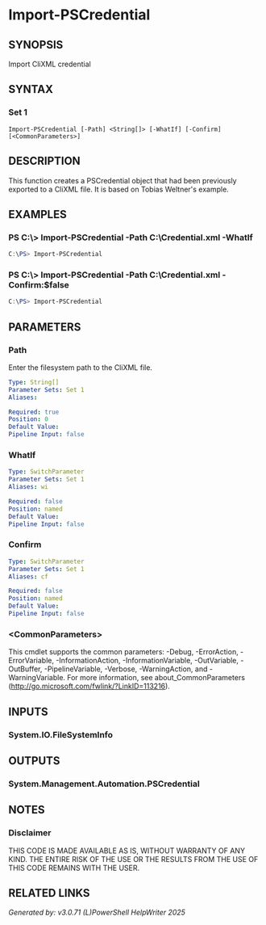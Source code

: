 ﻿# Import-PSCredential

## SYNOPSIS
Import CliXML credential

## SYNTAX

### Set 1
```
Import-PSCredential [-Path] <String[]> [-WhatIf] [-Confirm] [<CommonParameters>]
```

## DESCRIPTION
This function creates a PSCredential object that had been previously exported to a CliXML file.  It is based on Tobias Weltner's example.


## EXAMPLES

### PS C:\\\> Import-PSCredential -Path C:\\Credential.xml -WhatIf

```powershell
C:\PS> Import-PSCredential
```

### PS C:\\\> Import-PSCredential -Path C:\\Credential.xml -Confirm:$false

```powershell
C:\PS> Import-PSCredential
```

## PARAMETERS

### Path
Enter the filesystem path to the CliXML file.

```yaml
Type: String[]
Parameter Sets: Set 1
Aliases: 

Required: true
Position: 0
Default Value: 
Pipeline Input: false
```

### WhatIf


```yaml
Type: SwitchParameter
Parameter Sets: Set 1
Aliases: wi

Required: false
Position: named
Default Value: 
Pipeline Input: false
```

### Confirm


```yaml
Type: SwitchParameter
Parameter Sets: Set 1
Aliases: cf

Required: false
Position: named
Default Value: 
Pipeline Input: false
```

### \<CommonParameters\>
This cmdlet supports the common parameters: -Debug, -ErrorAction, -ErrorVariable, -InformationAction, -InformationVariable, -OutVariable, -OutBuffer, -PipelineVariable, -Verbose, -WarningAction, and -WarningVariable. For more information, see about_CommonParameters (http://go.microsoft.com/fwlink/?LinkID=113216).

## INPUTS

### System.IO.FileSystemInfo


## OUTPUTS

### System.Management.Automation.PSCredential


## NOTES

### Disclaimer
THIS CODE IS MADE AVAILABLE AS IS, WITHOUT WARRANTY OF ANY KIND. THE ENTIRE RISK OF THE USE OR THE RESULTS FROM THE USE OF THIS CODE REMAINS WITH THE USER.

## RELATED LINKS


*Generated by: v3.0.71 (L)PowerShell HelpWriter 2025*
